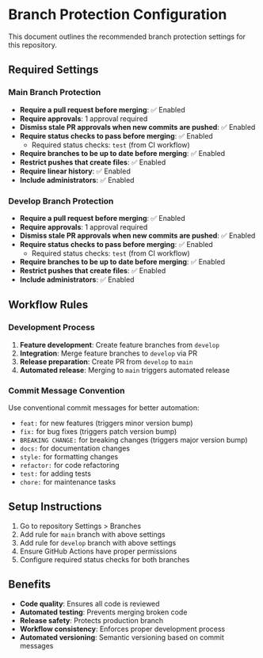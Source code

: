 # Branch Protection Configuration

This document outlines the recommended branch protection settings for this repository.

## Required Settings

### Main Branch Protection
- **Require a pull request before merging**: ✅ Enabled
- **Require approvals**: 1 approval required
- **Dismiss stale PR approvals when new commits are pushed**: ✅ Enabled
- **Require status checks to pass before merging**: ✅ Enabled
  - Required status checks: `test` (from CI workflow)
- **Require branches to be up to date before merging**: ✅ Enabled
- **Restrict pushes that create files**: ✅ Enabled
- **Require linear history**: ✅ Enabled
- **Include administrators**: ✅ Enabled

### Develop Branch Protection
- **Require a pull request before merging**: ✅ Enabled
- **Require approvals**: 1 approval required
- **Dismiss stale PR approvals when new commits are pushed**: ✅ Enabled
- **Require status checks to pass before merging**: ✅ Enabled
  - Required status checks: `test` (from CI workflow)
- **Require branches to be up to date before merging**: ✅ Enabled
- **Restrict pushes that create files**: ✅ Enabled
- **Include administrators**: ✅ Enabled

## Workflow Rules

### Development Process
1. **Feature development**: Create feature branches from `develop`
2. **Integration**: Merge feature branches to `develop` via PR
3. **Release preparation**: Create PR from `develop` to `main`
4. **Automated release**: Merging to `main` triggers automated release

### Commit Message Convention
Use conventional commit messages for better automation:
- `feat:` for new features (triggers minor version bump)
- `fix:` for bug fixes (triggers patch version bump)
- `BREAKING CHANGE:` for breaking changes (triggers major version bump)
- `docs:` for documentation changes
- `style:` for formatting changes
- `refactor:` for code refactoring
- `test:` for adding tests
- `chore:` for maintenance tasks

## Setup Instructions

1. Go to repository Settings > Branches
2. Add rule for `main` branch with above settings
3. Add rule for `develop` branch with above settings
4. Ensure GitHub Actions have proper permissions
5. Configure required status checks for both branches

## Benefits

- **Code quality**: Ensures all code is reviewed
- **Automated testing**: Prevents merging broken code
- **Release safety**: Protects production branch
- **Workflow consistency**: Enforces proper development process
- **Automated versioning**: Semantic versioning based on commit messages 